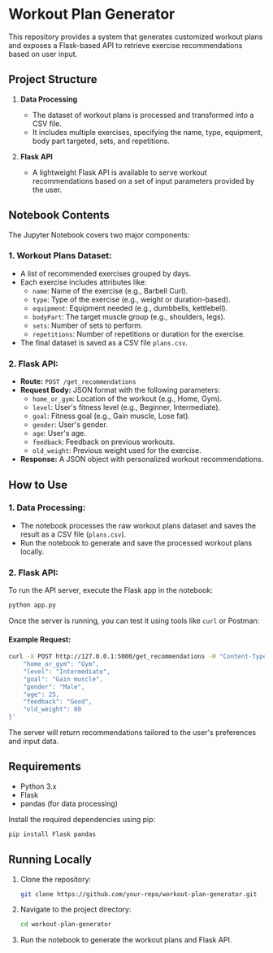 
# Workout Plan Generator

This repository provides a system that generates customized workout plans and exposes a Flask-based API to retrieve exercise recommendations based on user input.

## Project Structure

1. **Data Processing**
   - The dataset of workout plans is processed and transformed into a CSV file.
   - It includes multiple exercises, specifying the name, type, equipment, body part targeted, sets, and repetitions.
   
2. **Flask API**
   - A lightweight Flask API is available to serve workout recommendations based on a set of input parameters provided by the user.

## Notebook Contents

The Jupyter Notebook covers two major components:

### 1. Workout Plans Dataset:
   - A list of recommended exercises grouped by days.
   - Each exercise includes attributes like:
     - `name`: Name of the exercise (e.g., Barbell Curl).
     - `type`: Type of the exercise (e.g., weight or duration-based).
     - `equipment`: Equipment needed (e.g., dumbbells, kettlebell).
     - `bodyPart`: The target muscle group (e.g., shoulders, legs).
     - `sets`: Number of sets to perform.
     - `repetitions`: Number of repetitions or duration for the exercise.
   - The final dataset is saved as a CSV file `plans.csv`.

### 2. Flask API:
   - **Route:** `POST /get_recommendations`
   - **Request Body:** JSON format with the following parameters:
     - `home_or_gym`: Location of the workout (e.g., Home, Gym).
     - `level`: User's fitness level (e.g., Beginner, Intermediate).
     - `goal`: Fitness goal (e.g., Gain muscle, Lose fat).
     - `gender`: User's gender.
     - `age`: User's age.
     - `feedback`: Feedback on previous workouts.
     - `old_weight`: Previous weight used for the exercise.
   - **Response:** A JSON object with personalized workout recommendations.

## How to Use

### 1. Data Processing:
- The notebook processes the raw workout plans dataset and saves the result as a CSV file (`plans.csv`). 
- Run the notebook to generate and save the processed workout plans locally.

### 2. Flask API:
To run the API server, execute the Flask app in the notebook:

```bash
python app.py
```

Once the server is running, you can test it using tools like `curl` or Postman:

#### Example Request:

```bash
curl -X POST http://127.0.0.1:5000/get_recommendations -H "Content-Type: application/json" -d '{
    "home_or_gym": "Gym",
    "level": "Intermediate",
    "goal": "Gain muscle",
    "gender": "Male",
    "age": 25,
    "feedback": "Good",
    "old_weight": 80
}'
```

The server will return recommendations tailored to the user's preferences and input data.

## Requirements

- Python 3.x
- Flask
- pandas (for data processing)

Install the required dependencies using pip:

```bash
pip install Flask pandas
```

## Running Locally

1. Clone the repository:

   ```bash
   git clone https://github.com/your-repo/workout-plan-generator.git
   ```

2. Navigate to the project directory:

   ```bash
   cd workout-plan-generator
   ```

3. Run the notebook to generate the workout plans and Flask API.

